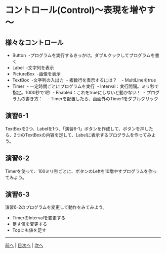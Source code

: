 # コントロール(Control)～表現を増やす～

## 様々なコントロール
- Button
  -プログラムを実行するきっかけ。ダブルクックしてプログラムを書く
- Label
  -文字列を表示
- PictureBox
  -画像を表示
- TextBox
  -文字列の入出力
  - 複数行を表示するには？
    - MultiLineをtrue
- Timer
  - 一定時間ごとにプログラムを実行
  - Interval：実行間隔。ミリ秒で指定。1000秒で1秒
  - Enabled：これをtrueにしないと動かない！
  - プログラムの書き方：
    - Timerを配置したら、画面外のTimer1をダブルクリック

## 演習6-1
TextBoxを2つ、Labelを1つ、「演習6-1」ボタンを作成して、ボタンを押したら、2つのTextBoxの内容を足して、Labelに表示するプログラムを作ってみよう。

## 演習6-2
Timerを使って、100ミリ秒ごとに、ボタンのLeftを10増やすプログラムを作ってみよう。

## 演習6-3
演習6-2のプログラムを変更して動作をみてみよう。

- TimerのIntervalを変更する
- 足す値を変更する
- Topにも値を足す

---

[前へ](05.md) | [目次へ](README.md#%E7%9B%AE%E6%AC%A1) | [次へ](07.md)

